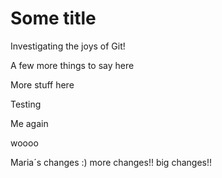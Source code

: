 # Some title

Investigating the joys of Git!

A few more things to say here

More stuff here

Testing

Me again



woooo

Maria´s changes :)
more changes!!
big changes!!
